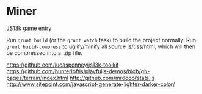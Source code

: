 # Miner
JS13k game entry

Run `grunt build` (or the `grunt watch` task) to build the project normally. Run `grunt build-compress` to uglify/minify all source js/css/html, which will then be compressed into a .zip file.


https://github.com/lucaspenney/js13k-toolkit
https://github.com/hunterloftis/playfuljs-demos/blob/gh-pages/terrain/index.html
http://github.com/mrdoob/stats.js
http://www.sitepoint.com/javascript-generate-lighter-darker-color/
